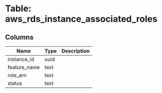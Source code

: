 
# Table: aws_rds_instance_associated_roles

## Columns
| Name        | Type           | Description  |
| ------------- | ------------- | -----  |
|instance_id|uuid||
|feature_name|text||
|role_arn|text||
|status|text||
